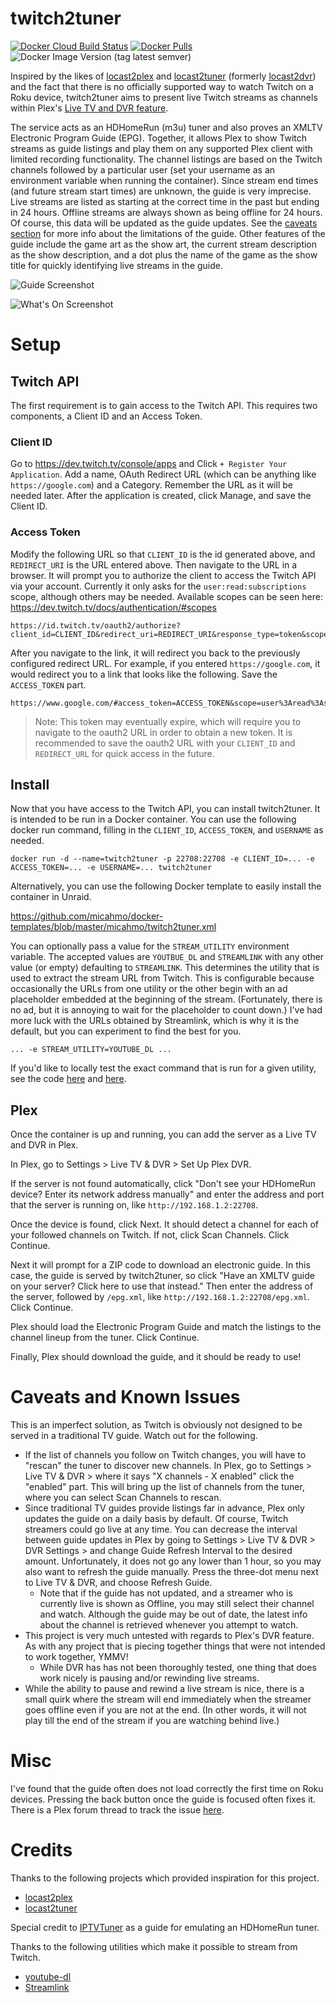 # twitch2tuner

[![Docker Cloud Build Status](https://img.shields.io/docker/cloud/build/micahmo/twitch2tuner)](https://hub.docker.com/r/micahmo/twitch2tuner/builds)
[![Docker Pulls](https://img.shields.io/docker/pulls/micahmo/twitch2tuner)](https://hub.docker.com/r/micahmo/twitch2tuner)
![Docker Image Version (tag latest semver)](https://img.shields.io/docker/v/micahmo/twitch2tuner/latest)

Inspired by the likes of [locast2plex](https://github.com/tgorgdotcom/locast2plex) and [locast2tuner](https://github.com/wouterdebie/locast2tuner) (formerly [locast2dvr](https://github.com/wouterdebie/locast2dvr)) and the fact that there is no officially supported way to watch Twitch on a Roku device, twitch2tuner aims to present live Twitch streams as channels within Plex's [Live TV and DVR feature](https://support.plex.tv/articles/225877347-live-tv-dvr/).

The service acts as an HDHomeRun (m3u) tuner and also proves an XMLTV Electronic Program Guide (EPG). Together, it allows Plex to show Twitch streams as guide listings and play them on any supported Plex client with limited recording functionality. The channel listings are based on the Twitch channels followed by a particular user (set your username as an environment variable when running the container). Since stream end times (and future stream start times) are unknown, the guide is very imprecise. Live streams are listed as starting at the correct time in the past but ending in 24 hours. Offline streams are always shown as being offline for 24 hours. Of course, this data will be updated as the guide updates. See the [caveats section](https://github.com/micahmo/twitch2tuner#caveats-and-known-issues) for more info about the limitations of the guide. Other features of the guide include the game art as the show art, the current stream description as the show description, and a dot plus the name of the game as the show title for quickly identifying live streams in the guide.

![Guide Screenshot](https://user-images.githubusercontent.com/7417301/120251579-00b58380-c250-11eb-92dc-f06aca69cd40.png)

![What's On Screenshot](https://user-images.githubusercontent.com/7417301/120251580-014e1a00-c250-11eb-8a6a-4639025f7c1b.png)

# Setup

## Twitch API

The first requirement is to gain access to the Twitch API. This requires two components, a Client ID and an Access Token.

### Client ID
Go to https://dev.twitch.tv/console/apps and Click `+ Register Your Application`. Add a name, OAuth Redirect URL (which can be anything like `https://google.com`) and a Category. Remember the URL as it will be needed later. After the application is created, click Manage, and save the Client ID.

### Access Token
Modify the following URL so that `CLIENT_ID` is the id generated above, and `REDIRECT_URI` is the URL entered above. Then navigate to the URL in a browser. It will prompt you to authorize the client to access the Twitch API via your account. Currently it only asks for the `user:read:subscriptions` scope, although others may be needed. Available scopes can be seen here: https://dev.twitch.tv/docs/authentication/#scopes
```
https://id.twitch.tv/oauth2/authorize?client_id=CLIENT_ID&redirect_uri=REDIRECT_URI&response_type=token&scope=user:read:subscriptions
```
After you navigate to the link, it will redirect you back to the previously configured redirect URL. For example, if you entered `https://google.com`, it would redirect you to a link that looks like the following. Save the `ACCESS_TOKEN` part.
```
https://www.google.com/#access_token=ACCESS_TOKEN&scope=user%3Aread%3Asubscriptions&token_type=bearer
```

> Note: This token may eventually expire, which will require you to navigate to the oauth2 URL in order to obtain a new token. It is recommended to save the oauth2 URL with your `CLIENT_ID` and `REDIRECT_URL` for quick access in the future.

## Install

Now that you have access to the Twitch API, you can install twitch2tuner. It is intended to be run in a Docker container.
You can use the following docker run command, filling in the `CLIENT_ID`, `ACCESS_TOKEN`, and `USERNAME` as needed.
```
docker run -d --name=twitch2tuner -p 22708:22708 -e CLIENT_ID=... -e ACCESS_TOKEN=... -e USERNAME=... twitch2tuner
```
Alternatively, you can use the following Docker template to easily install the container in Unraid.

https://github.com/micahmo/docker-templates/blob/master/micahmo/twitch2tuner.xml

You can optionally pass a value for the `STREAM_UTILITY` environment variable. The accepted values are `YOUTBUE_DL` and `STREAMLINK` with any other value (or empty) defaulting to `STREAMLINK`. This determines the utility that is used to extract the stream URL from Twitch. This is configurable because occasionally the URLs from one utility or the other begin with an ad placeholder embedded at the beginning of the stream. (Fortunately, there is no ad, but it is annoying to wait for the placeholder to count down.) I've had more luck with the URLs obtained by Streamlink, which is why it is the default, but you can experiment to find the best for you.
```
... -e STREAM_UTILITY=YOUTUBE_DL ...
```

If you'd like to locally test the exact command that is run for a given utility, see the code [here](https://github.com/micahmo/twitch2tuner/blob/cf30f3e12c4906e7e0eb422cf86e9acef384d52a/twitch2tuner/StreamUtility.cs#L71) and [here](https://github.com/micahmo/twitch2tuner/blob/cf30f3e12c4906e7e0eb422cf86e9acef384d52a/twitch2tuner/StreamUtility.cs#L49).

## Plex

Once the container is up and running, you can add the server as a Live TV and DVR in Plex.

In Plex, go to Settings > Live TV & DVR > Set Up Plex DVR.

If the server is not found automatically, click "Don't see your HDHomeRun device? Enter its network address manually" and enter the address and port that the server is running on, like `http://192.168.1.2:22708`.

Once the device is found, click Next. It should detect a channel for each of your followed channels on Twitch. If not, click Scan Channels. Click Continue.

Next it will prompt for a ZIP code to download an electronic guide. In this case, the guide is served by twitch2tuner, so click "Have an XMLTV guide on your server? Click here to use that instead." Then enter the address of the server, followed by `/epg.xml`, like `http://192.168.1.2:22708/epg.xml`. Click Continue.

Plex should load the Electronic Program Guide and match the listings to the channel lineup from the tuner. Click Continue.

Finally, Plex should download the guide, and it should be ready to use!

# Caveats and Known Issues

This is an imperfect solution, as Twitch is obviously not designed to be served in a traditional TV guide. Watch out for the following.
 - If the list of channels you follow on Twitch changes, you will have to "rescan" the tuner to discover new channels. In Plex, go to Settings > Live TV & DVR > where it says "X channels - X enabled" click the "enabled" part. This will bring up the list of channels from the tuner, where you can select Scan Channels to rescan.
 - Since traditional TV guides provide listings far in advance, Plex only updates the guide on a daily basis by default. Of course, Twitch streamers could go live at any time. You can decrease the interval between guide updates in Plex by going to Settings > Live TV & DVR > DVR Settings > and change Guide Refresh Interval to the desired amount. Unfortunately, it does not go any lower than 1 hour, so you may also want to refresh the guide manually. Press the three-dot menu next to Live TV & DVR, and choose Refresh Guide.
    - Note that if the guide has not updated, and a streamer who is currently live is shown as Offline, you may still select their channel and watch. Although the guide may be out of date, the latest info about the channel is retrieved whenever you attempt to watch.
 - This project is very much untested with regards to Plex's DVR feature. As with any project that is piecing together things that were not intended to work together, YMMV!
    - While DVR has has not been thoroughly tested, one thing that does work nicely is pausing and/or rewinding live streams.
 - While the ability to pause and rewind a live stream is nice, there is a small quirk where the stream will end immediately when the streamer goes offline even if you are not at the end. (In other words, it will not play till the end of the stream if you are watching behind live.) 

# Misc

I've found that the guide often does not load correctly the first time on Roku devices. Pressing the back button once the guide is focused often fixes it. There is a Plex forum thread to track the issue [here](https://forums.plex.tv/t/bug-guide-is-blank-on-roku-until-pressing-back-button/707519).

# Credits

Thanks to the following projects which provided inspiration for this project.
* [locast2plex](https://github.com/tgorgdotcom/locast2plex)
* [locast2tuner](https://github.com/wouterdebie/locast2tuner)

Special credit to [IPTVTuner](https://github.com/marklieberman/iptvtuner) as a guide for emulating an HDHomeRun tuner.

Thanks to the following utilities which make it possible to stream from Twitch.
* [youtube-dl](https://github.com/ytdl-org/youtube-dl)
* [Streamlink](https://github.com/streamlink/streamlink)